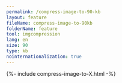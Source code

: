 ```yaml
---
permalink: /compress-image-to-90-kb
layout: feature
fileName: compress-image-to-90kb
folderName: feature
tool: imgcompression
lang: en
size: 90
type: kb
nointernationalization: true
---
```

{%- include compress-image-to-X.html -%}       
